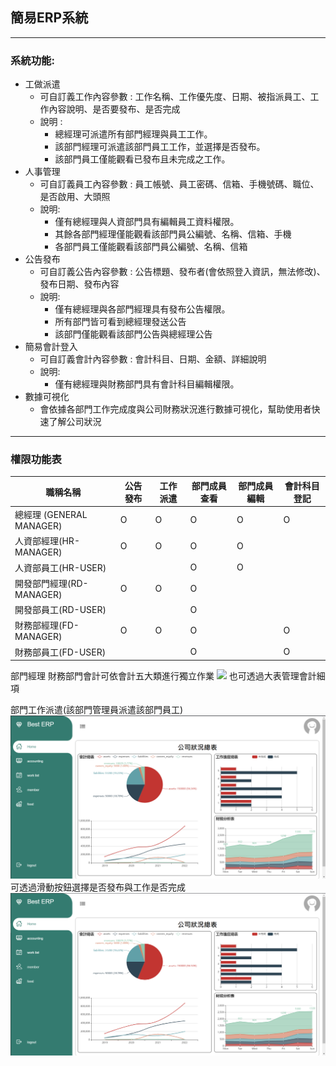 ## 簡易ERP系統

---

### 系統功能:

- 工做派遣
    - 可自訂義工作內容參數 : 工作名稱、工作優先度、日期、被指派員工、工作內容說明、是否要發布、是否完成
    - 說明 :
        - 總經理可派遣所有部門經理與員工工作。
        - 該部門經理可派遣該部門員工工作，並選擇是否發布。
        - 該部門員工僅能觀看已發布且未完成之工作。
- 人事管理
    - 可自訂義員工內容參數 : 員工帳號、員工密碼、信箱、手機號碼、職位、是否啟用、大頭照
    - 說明:
        - 僅有總經理與人資部門具有編輯員工資料權限。
        - 其餘各部門經理僅能觀看該部門員公編號、名稱、信箱、手機
        - 各部門員工僅能觀看該部門員公編號、名稱、信箱
- 公告發布
    - 可自訂義公告內容參數 : 公告標題、發布者(會依照登入資訊，無法修改)、發布日期、發布內容
    - 說明:
        - 僅有總經理與各部門經理具有發布公告權限。
        - 所有部門皆可看到總經理發送公告
        - 該部門僅能觀看該部門公告與總經理公告
- 簡易會計登入
    - 可自訂義會計內容參數 : 會計科目、日期、金額、詳細說明
    - 說明:
        - 僅有總經理與財務部門具有會計科目編輯權限。
- 數據可視化
    - 會依據各部門工作完成度與公司財務狀況進行數據可視化，幫助使用者快速了解公司狀況

---

### 權限功能表

| 職稱名稱 | 公告發布 |工作派遣 |部門成員查看 |部門成員編輯 |會計科目登記 |
|---------|---------|---------|---------|---------|---------|
|總經理 (GENERAL MANAGER)| O | O | O | O |O |
|人資部經理(HR-MANAGER)|O| O | O | O | |
|人資部員工(HR-USER)| | | O | O | |
|開發部門經理(RD-MANAGER)|O| O | O | |
|開發部員工(RD-USER)| | | O | | |
|財務部經理(FD-MANAGER)|O| O | O | |O |
|財務部員工(FD-USER)| | | O | |O |

部門經理
財務部門會計可依會計五大類進行獨立作業
![](https://github.com/4a7g0018/yan.erp/blob/master/images/FD_Account.gif)
也可透過大表管理會計細項

部門工作派遣(該部門管理員派遣該部門員工)
![img.png](img.png)
可透過滑動按鈕選擇是否發布與工作是否完成
![img_1.png](img_1.png)